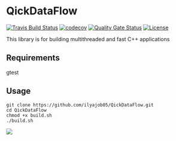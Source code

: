 # QickDataFlow

[![Travis Build Status](https://travis-ci.com/ilyajob05/QickDataFlow.svg?branch=main)](https://travis-ci.com/ilyajob05/QickDataFlow)
[![codecov](https://codecov.io/gh/ilyajob05/QickDataFlow/branch/main/graph/badge.svg?token=T2M14V6SK8)](https://codecov.io/gh/ilyajob05/QickDataFlow)
[![Quality Gate Status](https://sonarcloud.io/api/project_badges/measure?project=ilyajob05_QickDataFlow&metric=alert_status)](https://sonarcloud.io/dashboard?id=ilyajob05_QickDataFlow)
[![License](https://img.shields.io/badge/license-MIT-blue.svg)](https://raw.githubusercontent.com/ilyajob05/QickDataFlow/main/LICENSE)

This library is for building multithreaded and fast C++ applications

## Requirements
gtest

## Usage
```
git clone https://github.com/ilyajob05/QickDataFlow.git
cd QickDataFlow
chmod +x build.sh
./build.sh
```


![](./output.png)
